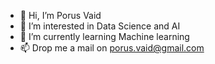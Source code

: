 - 👋 Hi, I’m Porus Vaid
- 👀 I’m interested in Data Science and AI
- 🌱 I’m currently learning Machine learning
- 📫 Drop me a mail on porus.vaid@gmail.com

<!---
RusticWolf86/RusticWolf86 is a ✨ special ✨ repository because its `README.md` (this file) appears on your GitHub profile.
You can click the Preview link to take a look at your changes.
--->

